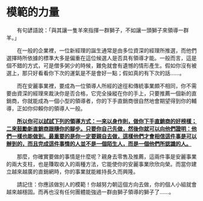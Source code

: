 # 模範的力量

&emsp;&emsp;有句諺語說：「與其讓一隻羊來指揮一群獅子，不如讓一頭獅子來領導一群羊。」

&emsp;&emsp;在一般的企業裡，一位新經理的誕生通常是由多位資深的經理所推選，而他們選擇時所依據的標準大多是偏重在這位候選人是否具有領導才能。一般而言，這是個不錯的方式，可是僧多粥少的時候，難免就會有遺憾的情形產生。假如你沒有被選上，那只好看看你下次的運氣是不是會好一點；假如真的有下次的話……。

&emsp;&emsp;而在安麗事業裡，要成為一位領導人所經的途徑和傳統事業頗不相同，你不需要由資深的經理來裁決你是否合格，它完全操縱在你的手上，只要推薦一個新的直銷商，你就能成為一個小型的領導者，你的下手直銷商很自然地會期望得到你的輔導，正如你仰賴你的領導人一般。

&emsp;&emsp;[**所以你可以試試下列的領導方式：一來以身作則，做你下手直銷商的好榜樣；二來鼓勵新直銷商跟隨你的腳步。只要你自己先做，然後你就可以向他們證明：他們一樣也能做到。最重要的是你一定要親自去做，這樣他們才會相信這件事是可以辦到的，而且完成這件事情的人並不是一個陌生人，而是一個他們所認識的人。**]()

&emsp;&emsp;那麼，你確實要做的事情是什麼呢？親身去零售及推薦，這兩件事是安麗事業的兩大支柱，也是賺取收入的兩種方法，它能使你的安麗事業欣欣向榮。而當你建立越來越廣的直銷網時，你的事業就能維持長久而興隆。

&emsp;&emsp;請記住：你應該做別人的模範！你越努力朝這個方向去做，你的個人小組就會越來越穩固。而再也沒有任何團體能強過一群由獅子領導的獅子了……。
